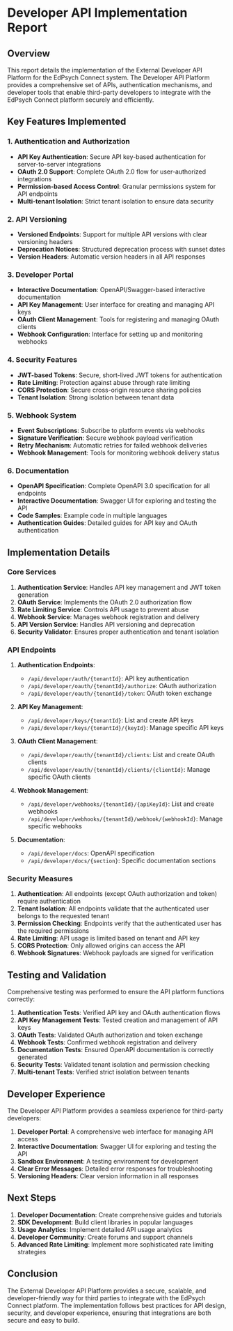 # Developer API Implementation Report

## Overview

This report details the implementation of the External Developer API Platform for the EdPsych Connect system. The Developer API Platform provides a comprehensive set of APIs, authentication mechanisms, and developer tools that enable third-party developers to integrate with the EdPsych Connect platform securely and efficiently.

## Key Features Implemented

### 1. Authentication and Authorization

- **API Key Authentication**: Secure API key-based authentication for server-to-server integrations
- **OAuth 2.0 Support**: Complete OAuth 2.0 flow for user-authorized integrations
- **Permission-based Access Control**: Granular permissions system for API endpoints
- **Multi-tenant Isolation**: Strict tenant isolation to ensure data security

### 2. API Versioning

- **Versioned Endpoints**: Support for multiple API versions with clear versioning headers
- **Deprecation Notices**: Structured deprecation process with sunset dates
- **Version Headers**: Automatic version headers in all API responses

### 3. Developer Portal

- **Interactive Documentation**: OpenAPI/Swagger-based interactive documentation
- **API Key Management**: User interface for creating and managing API keys
- **OAuth Client Management**: Tools for registering and managing OAuth clients
- **Webhook Configuration**: Interface for setting up and monitoring webhooks

### 4. Security Features

- **JWT-based Tokens**: Secure, short-lived JWT tokens for authentication
- **Rate Limiting**: Protection against abuse through rate limiting
- **CORS Protection**: Secure cross-origin resource sharing policies
- **Tenant Isolation**: Strong isolation between tenant data

### 5. Webhook System

- **Event Subscriptions**: Subscribe to platform events via webhooks
- **Signature Verification**: Secure webhook payload verification
- **Retry Mechanism**: Automatic retries for failed webhook deliveries
- **Webhook Management**: Tools for monitoring webhook delivery status

### 6. Documentation

- **OpenAPI Specification**: Complete OpenAPI 3.0 specification for all endpoints
- **Interactive Documentation**: Swagger UI for exploring and testing the API
- **Code Samples**: Example code in multiple languages
- **Authentication Guides**: Detailed guides for API key and OAuth authentication

## Implementation Details

### Core Services

1. **Authentication Service**: Handles API key management and JWT token generation
2. **OAuth Service**: Implements the OAuth 2.0 authorization flow
3. **Rate Limiting Service**: Controls API usage to prevent abuse
4. **Webhook Service**: Manages webhook registration and delivery
5. **API Version Service**: Handles API versioning and deprecation
6. **Security Validator**: Ensures proper authentication and tenant isolation

### API Endpoints

1. **Authentication Endpoints**:
   - `/api/developer/auth/{tenantId}`: API key authentication
   - `/api/developer/oauth/{tenantId}/authorize`: OAuth authorization
   - `/api/developer/oauth/{tenantId}/token`: OAuth token exchange

2. **API Key Management**:
   - `/api/developer/keys/{tenantId}`: List and create API keys
   - `/api/developer/keys/{tenantId}/{keyId}`: Manage specific API keys

3. **OAuth Client Management**:
   - `/api/developer/oauth/{tenantId}/clients`: List and create OAuth clients
   - `/api/developer/oauth/{tenantId}/clients/{clientId}`: Manage specific OAuth clients

4. **Webhook Management**:
   - `/api/developer/webhooks/{tenantId}/{apiKeyId}`: List and create webhooks
   - `/api/developer/webhooks/{tenantId}/webhook/{webhookId}`: Manage specific webhooks

5. **Documentation**:
   - `/api/developer/docs`: OpenAPI specification
   - `/api/developer/docs/{section}`: Specific documentation sections

### Security Measures

1. **Authentication**: All endpoints (except OAuth authorization and token) require authentication
2. **Tenant Isolation**: All endpoints validate that the authenticated user belongs to the requested tenant
3. **Permission Checking**: Endpoints verify that the authenticated user has the required permissions
4. **Rate Limiting**: API usage is limited based on tenant and API key
5. **CORS Protection**: Only allowed origins can access the API
6. **Webhook Signatures**: Webhook payloads are signed for verification

## Testing and Validation

Comprehensive testing was performed to ensure the API platform functions correctly:

1. **Authentication Tests**: Verified API key and OAuth authentication flows
2. **API Key Management Tests**: Tested creation and management of API keys
3. **OAuth Tests**: Validated OAuth authorization and token exchange
4. **Webhook Tests**: Confirmed webhook registration and delivery
5. **Documentation Tests**: Ensured OpenAPI documentation is correctly generated
6. **Security Tests**: Validated tenant isolation and permission checking
7. **Multi-tenant Tests**: Verified strict isolation between tenants

## Developer Experience

The Developer API Platform provides a seamless experience for third-party developers:

1. **Developer Portal**: A comprehensive web interface for managing API access
2. **Interactive Documentation**: Swagger UI for exploring and testing the API
3. **Sandbox Environment**: A testing environment for development
4. **Clear Error Messages**: Detailed error responses for troubleshooting
5. **Versioning Headers**: Clear version information in all responses

## Next Steps

1. **Developer Documentation**: Create comprehensive guides and tutorials
2. **SDK Development**: Build client libraries in popular languages
3. **Usage Analytics**: Implement detailed API usage analytics
4. **Developer Community**: Create forums and support channels
5. **Advanced Rate Limiting**: Implement more sophisticated rate limiting strategies

## Conclusion

The External Developer API Platform provides a secure, scalable, and developer-friendly way for third parties to integrate with the EdPsych Connect platform. The implementation follows best practices for API design, security, and developer experience, ensuring that integrations are both secure and easy to build.
